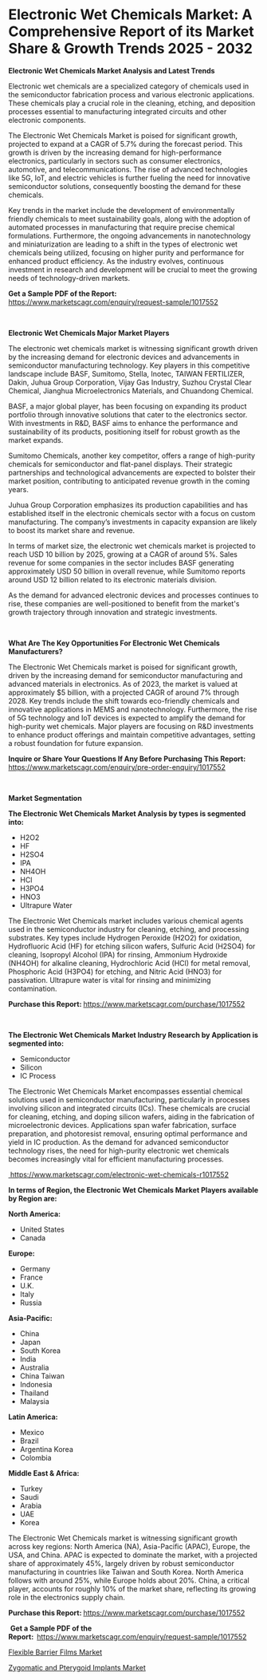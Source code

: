 <p><h1>Electronic Wet Chemicals Market: A Comprehensive Report of its Market Share & Growth Trends 2025 - 2032</h1></p><p><strong>Electronic Wet Chemicals Market Analysis and Latest Trends</strong></p>
<p><p>Electronic wet chemicals are a specialized category of chemicals used in the semiconductor fabrication process and various electronic applications. These chemicals play a crucial role in the cleaning, etching, and deposition processes essential to manufacturing integrated circuits and other electronic components.</p><p>The Electronic Wet Chemicals Market is poised for significant growth, projected to expand at a CAGR of 5.7% during the forecast period. This growth is driven by the increasing demand for high-performance electronics, particularly in sectors such as consumer electronics, automotive, and telecommunications. The rise of advanced technologies like 5G, IoT, and electric vehicles is further fueling the need for innovative semiconductor solutions, consequently boosting the demand for these chemicals.</p><p>Key trends in the market include the development of environmentally friendly chemicals to meet sustainability goals, along with the adoption of automated processes in manufacturing that require precise chemical formulations. Furthermore, the ongoing advancements in nanotechnology and miniaturization are leading to a shift in the types of electronic wet chemicals being utilized, focusing on higher purity and performance for enhanced product efficiency. As the industry evolves, continuous investment in research and development will be crucial to meet the growing needs of technology-driven markets.</p></p>
<p><strong>Get a Sample PDF of the Report:&nbsp;</strong> <a href="https://www.marketscagr.com/enquiry/request-sample/1017552?utm_campaign=1166&utm_medium=2&utm_source=Github&utm_content=ia&utm_term=21032025&utm_id=electronic-wet-chemicals">https://www.marketscagr.com/enquiry/request-sample/1017552</a></p>
<p>&nbsp;</p>
<p><strong>Electronic Wet Chemicals Major Market Players</strong></p>
<p><p>The electronic wet chemicals market is witnessing significant growth driven by the increasing demand for electronic devices and advancements in semiconductor manufacturing technology. Key players in this competitive landscape include BASF, Sumitomo, Stella, Inotec, TAIWAN FERTILIZER, Dakin, Juhua Group Corporation, Vijay Gas Industry, Suzhou Crystal Clear Chemical, Jianghua Microelectronics Materials, and Chuandong Chemical.</p><p>BASF, a major global player, has been focusing on expanding its product portfolio through innovative solutions that cater to the electronics sector. With investments in R&D, BASF aims to enhance the performance and sustainability of its products, positioning itself for robust growth as the market expands.</p><p>Sumitomo Chemicals, another key competitor, offers a range of high-purity chemicals for semiconductor and flat-panel displays. Their strategic partnerships and technological advancements are expected to bolster their market position, contributing to anticipated revenue growth in the coming years.</p><p>Juhua Group Corporation emphasizes its production capabilities and has established itself in the electronic chemicals sector with a focus on custom manufacturing. The company’s investments in capacity expansion are likely to boost its market share and revenue.</p><p>In terms of market size, the electronic wet chemicals market is projected to reach USD 10 billion by 2025, growing at a CAGR of around 5%. Sales revenue for some companies in the sector includes BASF generating approximately USD 50 billion in overall revenue, while Sumitomo reports around USD 12 billion related to its electronic materials division. </p><p>As the demand for advanced electronic devices and processes continues to rise, these companies are well-positioned to benefit from the market's growth trajectory through innovation and strategic investments.</p></p>
<p>&nbsp;</p>
<p><strong>What Are The Key Opportunities For Electronic Wet Chemicals Manufacturers?</strong></p>
<p><p>The Electronic Wet Chemicals market is poised for significant growth, driven by the increasing demand for semiconductor manufacturing and advanced materials in electronics. As of 2023, the market is valued at approximately $5 billion, with a projected CAGR of around 7% through 2028. Key trends include the shift towards eco-friendly chemicals and innovative applications in MEMS and nanotechnology. Furthermore, the rise of 5G technology and IoT devices is expected to amplify the demand for high-purity wet chemicals. Major players are focusing on R&D investments to enhance product offerings and maintain competitive advantages, setting a robust foundation for future expansion.</p></p>
<p><strong>Inquire or Share Your Questions If Any Before Purchasing This Report:</strong> <a href="https://www.marketscagr.com/enquiry/pre-order-enquiry/1017552?utm_campaign=1166&utm_medium=2&utm_source=Github&utm_content=ia&utm_term=21032025&utm_id=electronic-wet-chemicals">https://www.marketscagr.com/enquiry/pre-order-enquiry/1017552</a></p>
<p>&nbsp;</p>
<p><strong>Market Segmentation</strong></p>
<p><strong>The Electronic Wet Chemicals Market Analysis by types is segmented into:</strong></p>
<p><ul><li>H2O2</li><li>HF</li><li>H2SO4</li><li>IPA</li><li>NH4OH</li><li>HCl</li><li>H3PO4</li><li>HNO3</li><li>Ultrapure Water</li></ul></p>
<p><p>The Electronic Wet Chemicals market includes various chemical agents used in the semiconductor industry for cleaning, etching, and processing substrates. Key types include Hydrogen Peroxide (H2O2) for oxidation, Hydrofluoric Acid (HF) for etching silicon wafers, Sulfuric Acid (H2SO4) for cleaning, Isopropyl Alcohol (IPA) for rinsing, Ammonium Hydroxide (NH4OH) for alkaline cleaning, Hydrochloric Acid (HCl) for metal removal, Phosphoric Acid (H3PO4) for etching, and Nitric Acid (HNO3) for passivation. Ultrapure water is vital for rinsing and minimizing contamination.</p></p>
<p><strong>Purchase this Report:&nbsp;</strong><a href="https://www.marketscagr.com/purchase/1017552?utm_campaign=1166&utm_medium=2&utm_source=Github&utm_content=ia&utm_term=21032025&utm_id=electronic-wet-chemicals">https://www.marketscagr.com/purchase/1017552</a></p>
<p>&nbsp;</p>
<p><strong>The Electronic Wet Chemicals Market Industry Research by Application is segmented into:</strong></p>
<p><ul><li>Semiconductor</li><li>Silicon</li><li>IC Process</li></ul></p>
<p><p>The Electronic Wet Chemicals Market encompasses essential chemical solutions used in semiconductor manufacturing, particularly in processes involving silicon and integrated circuits (ICs). These chemicals are crucial for cleaning, etching, and doping silicon wafers, aiding in the fabrication of microelectronic devices. Applications span wafer fabrication, surface preparation, and photoresist removal, ensuring optimal performance and yield in IC production. As the demand for advanced semiconductor technology rises, the need for high-purity electronic wet chemicals becomes increasingly vital for efficient manufacturing processes.</p></p>
<p><a href="https://www.marketscagr.com/electronic-wet-chemicals-r1017552?utm_campaign=1166&utm_medium=2&utm_source=Github&utm_content=ia&utm_term=21032025&utm_id=electronic-wet-chemicals">&nbsp;https://www.marketscagr.com/electronic-wet-chemicals-r1017552</a></p>
<p><strong>In terms of Region, the Electronic Wet Chemicals Market Players available by Region are:</strong></p>
<p>
    <p> <strong> North America: </strong>
        <ul>
            <li>United States</li>
            <li>Canada</li>
        </ul>
        </p> 
    <p> <strong> Europe: </strong>
        <ul>
            <li>Germany</li>
            <li>France</li>
            <li>U.K.</li>
            <li>Italy</li>
            <li>Russia</li>
        </ul>
        </p> 
    <p> <strong> Asia-Pacific: </strong>
        <ul>
            <li>China</li>
            <li>Japan</li>
            <li>South Korea</li>
            <li>India</li>
            <li>Australia</li>
            <li>China Taiwan</li>
            <li>Indonesia</li>
            <li>Thailand</li>
            <li>Malaysia</li>
        </ul>
        </p> 
    <p> <strong> Latin America: </strong>
        <ul>
            <li>Mexico</li>
            <li>Brazil</li>
            <li>Argentina Korea</li>
            <li>Colombia</li>
        </ul>
        </p> 
    <p> <strong> Middle East & Africa: </strong>
        <ul>
            <li>Turkey</li>
            <li>Saudi</li>
            <li>Arabia</li>
            <li>UAE</li>
            <li>Korea</li>
        </ul>
    </p>
    </p>
<p><p>The Electronic Wet Chemicals market is witnessing significant growth across key regions: North America (NA), Asia-Pacific (APAC), Europe, the USA, and China. APAC is expected to dominate the market, with a projected share of approximately 45%, largely driven by robust semiconductor manufacturing in countries like Taiwan and South Korea. North America follows with around 25%, while Europe holds about 20%. China, a critical player, accounts for roughly 10% of the market share, reflecting its growing role in the electronics supply chain.</p></p>
<p><strong>Purchase this Report: </strong><a href="https://www.marketscagr.com/purchase/1017552?utm_campaign=1166&utm_medium=2&utm_source=Github&utm_content=ia&utm_term=21032025&utm_id=electronic-wet-chemicals">https://www.marketscagr.com/purchase/1017552</a></p>
<p>&nbsp;<strong>Get a Sample PDF of the Report:&nbsp;&nbsp;</strong><a href="https://www.marketscagr.com/enquiry/request-sample/1017552?utm_campaign=1166&utm_medium=2&utm_source=Github&utm_content=ia&utm_term=21032025&utm_id=electronic-wet-chemicals">https://www.marketscagr.com/enquiry/request-sample/1017552</a></p>
<p><strong></strong></p>
<p><p><a href="https://github.com/palenjeppecd/Market-Research-Report-List-1/blob/main/flexible-barrier-films-market.md?utm_campaign=1166&utm_medium=2&utm_source=Github&utm_content=ia&utm_term=21032025&utm_id=electronic-wet-chemicals">Flexible Barrier Films Market</a></p><p><a href="https://github.com/raaschadonle/Market-Research-Report-List-1/blob/main/zygomatic-and-pterygoid-implants-market.md?utm_campaign=1166&utm_medium=2&utm_source=Github&utm_content=ia&utm_term=21032025&utm_id=electronic-wet-chemicals">Zygomatic and Pterygoid Implants Market</a></p></p>
